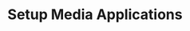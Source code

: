 ---
sidebar_position: 2
title: "Setup Media Applications"
sidebar_label: "Setup Media Applications"
description: "Configure multimedia software in Debian systems - install media players, setup audio/video applications, configure multimedia codecs, and establish entertainment platforms."
keywords:
  - "debian media applications"
  - "multimedia software"
  - "media players"
  - "audio video apps"
  - "multimedia codecs"
tags:
  - debian
  - media-applications
  - multimedia-software
  - media-players
  - multimedia-codecs
slug: /linux/debian/software/desktop-applications/setup-media-applications
---